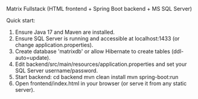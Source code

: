 
Matrix Fullstack (HTML frontend + Spring Boot backend + MS SQL Server)

Quick start:
1. Ensure Java 17 and Maven are installed.
2. Ensure SQL Server is running and accessible at localhost:1433 (or change application.properties).
3. Create database 'matrixdb' or allow Hibernate to create tables (ddl-auto=update).
4. Edit backend/src/main/resources/application.properties and set your SQL Server username/password.
5. Start backend:
   cd backend
   mvn clean install
   mvn spring-boot:run
6. Open frontend/index.html in your browser (or serve it from any static server).
